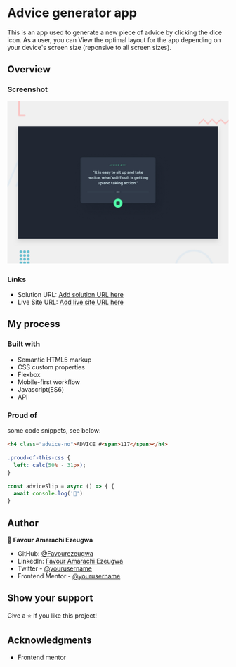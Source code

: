 # Advice generator app

This is an app used to generate a new piece of advice by clicking the dice icon. As a user, you can View the optimal layout for the app depending on your device's screen size (reponsive to all screen sizes).

## Overview

### Screenshot

![](./design/desktop-preview.jpg)

### Links

- Solution URL: [Add solution URL here](https://github.com/Favourezeugwa/Advice-generator-app)
- Live Site URL: [Add live site URL here](https://favourezeugwa.github.io/Advice-generator-app/)

## My process

### Built with

- Semantic HTML5 markup
- CSS custom properties
- Flexbox
- Mobile-first workflow
- Javascript(ES6)
- API

### Proud of

some code snippets, see below:

```html
<h4 class="advice-no">ADVICE #<span>117</span></h4>
```

```css
.proud-of-this-css {
  left: calc(50% - 31px);
}
```

```js
const adviceSlip = async () => { {
  await console.log('🎉')
}
```

## Author

👤 **Favour Amarachi Ezeugwa**

- GitHub: [@Favourezeugwa](https://github.com/Favourezeugwa)
- LinkedIn: [Favour Amarachi Ezeugwa](https://www.linkedin.com/in/favour-amarachi-ezeugwa-a5bb31149/)
- Twitter - [@yourusername](https://twitter.com/Favour_ezeugwa)
- Frontend Mentor - [@yourusername](https://www.frontendmentor.io/profile/Favourezeugwa)

## Show your support

Give a ⭐️ if you like this project!

## Acknowledgments

- Frontend mentor
